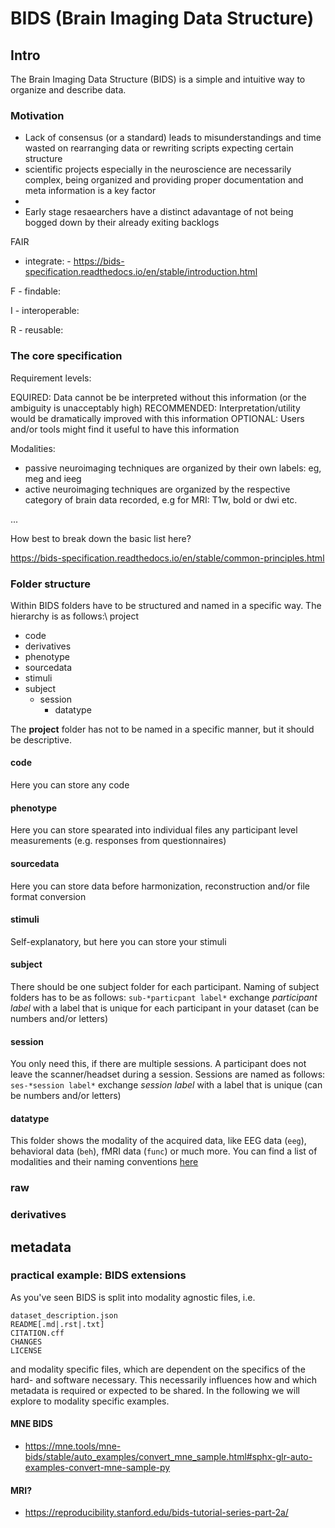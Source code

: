 # BIDS (Brain Imaging Data Structure)

## Intro

The Brain Imaging Data Structure (BIDS) is a simple and intuitive way to organize and describe data.

###  Motivation

- Lack of consensus (or a standard) leads to misunderstandings and time wasted on rearranging data or rewriting scripts expecting certain structure
- scientific projects especially in the neuroscience are necessarily complex, being organized and providing proper documentation and meta information is a key factor
- 
- Early stage resaearchers have a distinct adavantage of not being bogged down by their already exiting backlogs






FAIR

- integrate: - https://bids-specification.readthedocs.io/en/stable/introduction.html

F - findable:

I - interoperable:

R - reusable:

### The core specification


Requirement levels:

EQUIRED: Data cannot be be interpreted without this information (or the ambiguity is unacceptably high)
RECOMMENDED: Interpretation/utility would be dramatically improved with this information
OPTIONAL: Users and/or tools might find it useful to have this information


Modalities:
- passive neuroimaging techniques are organized by their own labels: eg, meg and ieeg
- active neuroimaging techniques are organized by the respective category of brain data recorded, e.g for MRI: T1w, bold or dwi etc.


... 

How best to break down the basic list here?

https://bids-specification.readthedocs.io/en/stable/common-principles.html



### Folder structure
Within BIDS folders have to be structured and named in a specific way. The hierarchy is as follows:\\
project
- code
- derivatives
- phenotype
- sourcedata
- stimuli
- subject
    - session
        - datatype

The **project** folder has not to be named in a specific manner, but it should be descriptive.
#### code
Here you can store any code
#### phenotype
Here you can store spearated into individual files any participant level measurements (e.g. responses from questionnaires)
#### sourcedata
Here you can store data before harmonization, reconstruction and/or file format conversion
#### stimuli
Self-explanatory, but here you can store your stimuli
#### subject
There should be one subject folder for each participant. Naming of subject folders has to be as follows:
`sub-*particpant label*`
exchange *participant label* with a label that is unique for each participant in your dataset (can be numbers and/or letters)
#### session
You only need this, if there are multiple sessions. A participant does not leave the scanner/headset during a session.
Sessions are named as follows:
`ses-*session label*`
exchange *session label* with a label that is unique (can be numbers and/or letters)
#### datatype 
This folder shows the modality of the acquired data, like EEG data (`eeg`), behavioral data (`beh`), fMRI data (`func`) or much more. You can find a list of modalities and their naming conventions [here](https://bids-website.readthedocs.io/en/latest/getting_started/folders_and_files/folders.html)
### raw



### derivatives


## metadata





### practical example: BIDS extensions

As you've seen BIDS is split into modality agnostic files, i.e.


    dataset_description.json
    README[.md|.rst|.txt]
    CITATION.cff
    CHANGES
    LICENSE

and modality specific files, which are dependent on the specifics of the hard- and software necessary. This necessarily influences how and which metadata is required or expected to be shared. In the following we will explore to modality specific examples.


#### MNE BIDS

- https://mne.tools/mne-bids/stable/auto_examples/convert_mne_sample.html#sphx-glr-auto-examples-convert-mne-sample-py



#### MRI?

- https://reproducibility.stanford.edu/bids-tutorial-series-part-2a/
